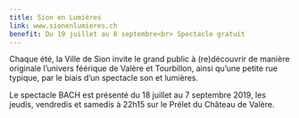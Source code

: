 ```yaml
---
title: Sion en Lumières
link: www.sionenlumieres.ch
benefit: Du 19 juillet au 8 septembre<br> Spectacle gratuit
---
```


Chaque été, la Ville de Sion invite
le grand public à (re)découvrir
de manière originale l’univers
féérique de Valère et Tourbillon,
ainsi qu’une petite rue typique,
par le biais d’un spectacle son
et lumières.

Le spectacle BACH est présenté du
18 juillet au 7 septembre 2019,
les jeudis, vendredis et samedis
à 22h15 sur le Prélet du
Château de Valère.
